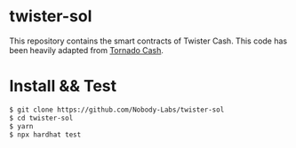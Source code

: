 # twister-sol
This repository contains the smart contracts of Twister Cash. This code has been heavily adapted from [Tornado Cash](https://github.com/tornadocash/).

# Install && Test
```sh
$ git clone https://github.com/Nobody-Labs/twister-sol
$ cd twister-sol
$ yarn
$ npx hardhat test
```
